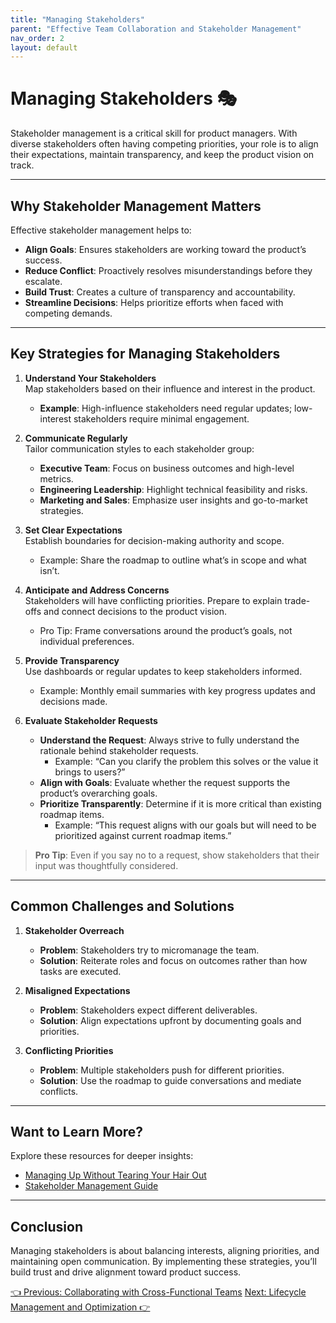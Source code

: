 ```yaml
---
title: "Managing Stakeholders"
parent: "Effective Team Collaboration and Stakeholder Management"
nav_order: 2
layout: default
---
```


# Managing Stakeholders 🎭

Stakeholder management is a critical skill for product managers. With diverse stakeholders often having competing priorities, your role is to align their expectations, maintain transparency, and keep the product vision on track.

---

## Why Stakeholder Management Matters

Effective stakeholder management helps to:
- **Align Goals**: Ensures stakeholders are working toward the product’s success.  
- **Reduce Conflict**: Proactively resolves misunderstandings before they escalate.  
- **Build Trust**: Creates a culture of transparency and accountability.  
- **Streamline Decisions**: Helps prioritize efforts when faced with competing demands.

---

## Key Strategies for Managing Stakeholders

1. **Understand Your Stakeholders**  
   Map stakeholders based on their influence and interest in the product.  
   - **Example**: High-influence stakeholders need regular updates; low-interest stakeholders require minimal engagement.  

2. **Communicate Regularly**  
   Tailor communication styles to each stakeholder group:  
   - **Executive Team**: Focus on business outcomes and high-level metrics.  
   - **Engineering Leadership**: Highlight technical feasibility and risks.  
   - **Marketing and Sales**: Emphasize user insights and go-to-market strategies.  

3. **Set Clear Expectations**  
   Establish boundaries for decision-making authority and scope.  
   - Example: Share the roadmap to outline what’s in scope and what isn’t.  

4. **Anticipate and Address Concerns**  
   Stakeholders will have conflicting priorities. Prepare to explain trade-offs and connect decisions to the product vision.  
   - Pro Tip: Frame conversations around the product’s goals, not individual preferences.

5. **Provide Transparency**  
   Use dashboards or regular updates to keep stakeholders informed.  
   - Example: Monthly email summaries with key progress updates and decisions made.

6. **Evaluate Stakeholder Requests**  
   - **Understand the Request**: Always strive to fully understand the rationale behind stakeholder requests.  
     - Example: “Can you clarify the problem this solves or the value it brings to users?”
   - **Align with Goals**: Evaluate whether the request supports the product’s overarching goals.  
   - **Prioritize Transparently**: Determine if it is more critical than existing roadmap items.  
     - Example: “This request aligns with our goals but will need to be prioritized against current roadmap items.”

> **Pro Tip**: Even if you say no to a request, show stakeholders that their input was thoughtfully considered.

---

## Common Challenges and Solutions

1. **Stakeholder Overreach**  
   - **Problem**: Stakeholders try to micromanage the team.  
   - **Solution**: Reiterate roles and focus on outcomes rather than how tasks are executed.

2. **Misaligned Expectations**  
   - **Problem**: Stakeholders expect different deliverables.  
   - **Solution**: Align expectations upfront by documenting goals and priorities.

3. **Conflicting Priorities**  
   - **Problem**: Multiple stakeholders push for different priorities.  
   - **Solution**: Use the roadmap to guide conversations and mediate conflicts.

---

## Want to Learn More?

Explore these resources for deeper insights:
- [Managing Up Without Tearing Your Hair Out](https://hbr.org/2020/06/managing-up-without-tearing-your-hair-out)  
- [Stakeholder Management Guide](https://www.atlassian.com/team-playbook/plays/stakeholder-communication)

---

## Conclusion

Managing stakeholders is about balancing interests, aligning priorities, and maintaining open communication. By implementing these strategies, you’ll build trust and drive alignment toward product success.

<div class="nav-buttons">
    <a href="/docs/7-effective-team-collaboration-and-stakeholder-management/collaborating-with-cross-functional-teams" class="btn btn-secondary">👈 Previous: Collaborating with Cross-Functional Teams</a>
    <a href="/docs/8-lifecycle-management-and-optimization/index" class="btn btn-primary">Next: Lifecycle Management and Optimization 👉</a>
</div>